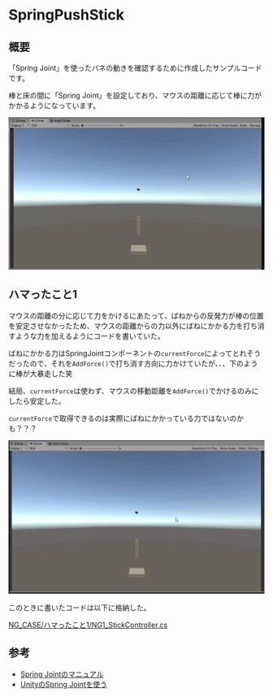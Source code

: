 # SpringPushStick
## 概要
「Spring Joint」を使ったバネの動きを確認するために作成したサンプルコードです。

棒と床の間に「Spring Joint」を設定しており、マウスの距離に応じて棒に力がかかるようになっています。

![](docs/spring_joint.gif)

## ハマったこと1
マウスの距離の分に応じて力をかけるにあたって、ばねからの反発力が棒の位置を安定させなかったため、マウスの距離からの力以外にばねにかかる力を打ち消すような力を加えるようにコードを書いていた。

ばねにかかる力はSpringJointコンポーネントの`currentForce`によってとれそうだったので、それを`AddForce()`で打ち消す方向に力かけていたが、、、下のように棒が大暴走した笑

結局、`currentForce`は使わず、マウスの移動距離を`AddForce()`でかけるのみにしたら安定した。

`currentForce`で取得できるのは実際にばねにかかっている力ではないのかも？？？

![](docs/NG1.gif)

このときに書いたコードは以下に格納した。

[NG_CASE/ハマったこと1/NG1_StickController.cs](NG_CASE/ハマったこと1/NG1_StickController.cs)

## 参考

* [Spring Jointのマニュアル](https://docs.unity3d.com/ja/current/Manual/class-SpringJoint.html)
* [UnityのSpring Jointを使う](https://qiita.com/yanosen_jp/items/1642fb928a140146cf1b)

